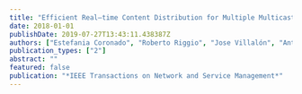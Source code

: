 ```yaml
---
title: "Efficient Real–time Content Distribution for Multiple Multicast Groups in SDN–based WLANs"
date: 2018-01-01
publishDate: 2019-07-27T13:43:11.438387Z
authors: ["Estefania Coronado", "Roberto Riggio", "Jose Villalón", "Antonio Garrido"]
publication_types: ["2"]
abstract: ""
featured: false
publication: "*IEEE Transactions on Network and Service Management*"
---
```


